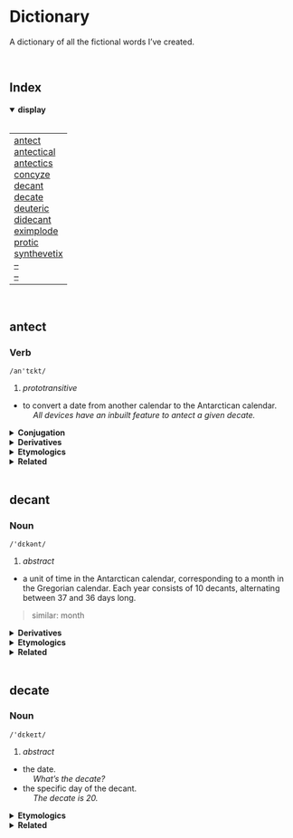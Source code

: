 # Dictionary

A dictionary of all the fictional words I’ve created.


<br>


## Index

<details open>
  <summary> <b> display </b> </summary> <br>

<table>
  <td>
    <a href="#antect"> antect </a> <br>
    <a href="#antectical"> antectical </a> <br>
    <a href="#antectics"> antectics </a> <br>
    <a href="#concyze"> concyze </a> <br>
    <a href="#decant"> decant </a> <br>
    <a href="#decate"> decate </a> <br>
    <a href="#deuteric"> deuteric </a> <br>
    <a href="#didecant"> didecant </a> <br>
    <a href="#eximplode"> eximplode </a> <br>
    <a href="#protic"> protic </a> <br>
    <a href="#synthevetix"> synthevetix </a> <br>
    <a href="#"> – </a> <br>
    <a href="#"> – </a>
  </td>
</table>

</details>


<br>


## antect

### Verb
`/an'tɛkt/`

1. *prototransitive*
- to convert a date from another calendar to the Antarctican calendar.  
&emsp; *All devices have an inbuilt feature to antect a given decate.*

<details>
  <summary> <b> Conjugation </b> </summary> <br>

| tense | participle |
| :---- | :--------- |
| present | antecting |
| past | antected |
| perfect | antuct |

</details>

<details>
  <summary> <b> Derivatives </b> </summary>

&emsp; [antectics](#antectics)  
&emsp; [antectical](#antectical)

</details>

<details>
  <summary> <b> Etymologics </b> </summary>

&emsp; *Spontaneous emergence* may have derived from ‘Antarctica’

</details>

<details>
  <summary> <b> Related </b> </summary>

&emsp; [decate](#decate)

</details>


<br>


## decant

### Noun
`/'dɛkənt/`

1. *abstract*  
- a unit of time in the Antarctican calendar, corresponding to a month in the Gregorian calendar. Each year consists of 10 decants, alternating between 37 and 36 days long.  
> similar: month

<details>
  <summary> <b> Derivatives </b> </summary>

&emsp; [didecant](#didecant)  
&emsp; [decate](#decate)

</details>

<details>
  <summary> <b> Etymologics </b> </summary>

&emsp; *New Antarctica* » Greek ***deka*** ‘ten’ + ***ant*** in *Antarctica*

</details>

<details>
  <summary> <b> Related </b> </summary>

&emsp; [decate](#decate)

</details>


<br>


## decate

### Noun
`/'dɛkeɪt/`

1. *abstract*  
- the date.  
&emsp; *What’s the decate?*
- the specific day of the decant.  
&emsp; *The decate is 20.*

<details>
  <summary> <b> Etymologics </b> </summary>

&emsp; *New Antarctica* » Greek ***deka*** ‘ten’ + ***-ate***
&emsp; also from Antarctican *decant*

</details>

<details>
  <summary> <b> Related </b> </summary>

&emsp; [decant](#decant)

</details>
